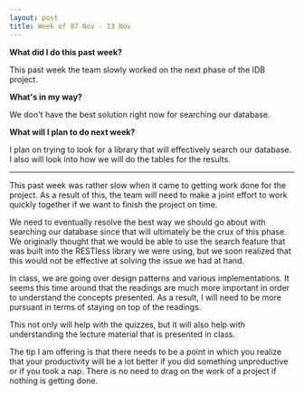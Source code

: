 ```yaml
---
layout: post
title: Week of 07 Nov - 13 Nov
---
```

<b>What did I do this past week?</b><br>
<p>This past week the team slowly worked on the next phase of the IDB project.</p>
<b>What's in my way?</b><br>
<p>We don't have the best solution right now for searching our database.</p>
<b>What will I plan to do next week?</b><br>
<p>I plan on trying to look for a library that will effectively search our database. I also will look into how we will do the tables for the results.</p>
<hr>
<p class="indented">This past week was rather slow when it came to getting work done for the project. As a result of this, the team will need to make a joint effort to work quickly together if we want to finish the project on time.</p>
<p class="indented">We need to eventually resolve the best way we should go about with searching our database since that will ultimately be the crux of this phase. We originally thought that we would be able to use the search feature that was built into the RESTless library we were using, but we soon realized that this would not be effective at solving the issue we had at hand.</p>
<p class="indented">In class, we are going over design patterns and various implementations. It seems this time around that the readings are much more important in order to understand the concepts presented. As a result, I will need to be more pursuant in terms of staying on top of the readings.</p>
<p class="indented">This not only will help with the quizzes, but it will also help with understanding the lecture material that is presented in class.</p>
<p class="indented">The tip I am offering is that there needs to be a point in which you realize that your productivity will be a lot better if you did something unproductive or if you took a nap. There is no need to drag on the work of a project if nothing is getting done.</p>

